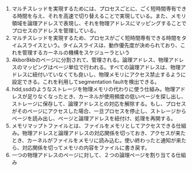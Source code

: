 1. マルチスレッドを実現するためには、プロセスごとに、ごく短時間専有できる時間を与え、それを高速で切り替えることで実現している。また、メモリ領域を論理アドレスで表現し、それを物理アドレスにマッピングすることでプロセスのアドレスを管理している。
2. マルチスレッドを実現するため、プロセスがごく短時間専有できる時間をタイムスライスという。タイムスライスは、動作優先度が決められており、これを管理するカーネルの機構をスケジューラという
3. 4kbor8kbのページに分割されて、管理される。論理アドレス、物理アドレスのマッピングはページ単位で行われる。すべての論理アドレスは、物理アドレスに紐付いていなくても良いし、物理メモリにアクセス禁止するように設定できる。これを利用してsegmentation faultを検出できる。
4. hdd,ssdのようなストレージを物理メモリの代わりに使う仕組み。物理アドレスが足りなくなったとき、カーネルが使用頻度の低いページを探し出し、ストレージに保存して、論理アドレスとの対応を解除する。もし、プロセスがそのページにアクセスした場合、一旦プロセスを停止し、ストレージからページを読み出し、ページと論理アドレスを紐付け、処理を再開する。
5. メモリマップトファイルとは、ファイルをメモリとしてアクセスできる仕組み。物理アドレスと論理アドレスの対応関係を切っておき、アクセスが来たとき、カーネルがファイルをメモリに読み込む。使い終わったと通知が来たら、対応関係を切ってメモリの内容をファイルに書き戻す。
6. 一つの物理アドレスのページに対して、２つの論理ページを割り当てる仕組み
